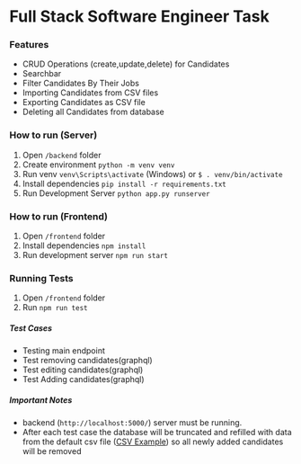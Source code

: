 # Full Stack Software Engineer Task

### Features

  - CRUD Operations (create,update,delete) for Candidates
  - Searchbar
  - Filter Candidates By Their Jobs
  - Importing Candidates from CSV files
  - Exporting Candidates as CSV file
  - Deleting all Candidates from database

### How to run (Server)
  1. Open `/backend` folder
  2. Create environment `python -m venv venv`
  3. Run venv `venv\Scripts\activate` (Windows) or `$ . venv/bin/activate`
  4. Install dependencies `pip install -r requirements.txt`
  5. Run Development Server `python app.py runserver`


### How to run (Frontend)
  1. Open `/frontend` folder
  2. Install dependencies `npm install`
  3. Run development server `npm run start`

### Running Tests
  1. Open `/frontend` folder
  2. Run `npm run test`
##### Test Cases
- Testing main endpoint
- Test removing candidates(graphql)
- Test editing candidates(graphql)
- Test Adding candidates(graphql)
##### Important Notes
- backend (`http://localhost:5000/`) server must be running.
- After each test case the database will be truncated and refilled with data from the default csv file ([CSV Example](https://mail-attachment.googleusercontent.com/attachment/u/0/?ui=2&ik=f25da5866d&attid=0.1&permmsgid=msg-f:1643096589396564915&th=16cd73a47ea35bb3&view=att&disp=inline&saddbat=ANGjdJ-L-5y-Z-ICzylOBtRMvxU0q2X5xwl_ticygd_dEZGqqoR-Z8YvzYNc6V7uh_lWTFU2fvFoMD6gywwPuT-9PRAtX05kiGu-giKA6XcxsHmOAIugzClp7bxCTa5ZktlZ_43HcTsnF-81f-Gng8t4_HVbShSCsYbpklp0kz3BnoG1GOlj-0rYGPozi5RFvOHP6RgT0D8fBSyvyFxBKS2IRQj6B4eERwCRIF4BA4lBQvO2DiXKEfaRSB3F3A39XSFty9NcbAnhfjbGt60DN-dM8jeAZligOlTSeFrWvfooLfXMFq8jh4rHzXbtJuOC_DAZWwlgqO0qDLh2_Jkxym2w2OC1f3e5VaOdLI7MY-QDZf-kROa1F9w1xVICjrrXKjW0T3QPx5vzLxrj-LGxtZW8d-euFA9i4L3HkeQ0Y-fM8q7GPmAKGNg6mE_T650xC2B_S3j5zIR54jPrewxYUVhSsQBjl7egYRnFplkrzGLsGOcuSNAF0z8tT4Ud5Td9FkBDjdoVe1zoqxEcF2SztMQ2ok09-H2-LCcwFVCbxOn-kUh3GhQtvDmOdojymIvVxcfkvg_47-Zrn9u6NsL4Fqr3An0OawnXLXYO9xDxpBJGUaHw2jSb26mZHsziiq3Ukhhq86GuWM31hEC_dW6ANG90hIsG-tu4If83Kq4_CA)) so all newly added candidates will be removed
